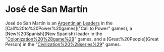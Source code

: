 # José de San Martín

José de San Martín is an [Argentinian](Argentinian) [Leaders](leader) in the [Call%20to%20Power%20games]("Call to Power" games), a [New%20Spanish](New Spanish) leader in the "[Colonization%20%28game%29](Colonization)" games, and a [Great%20People](Great Person) in the "[Civilization%20%28series%29](Civilization)" games.